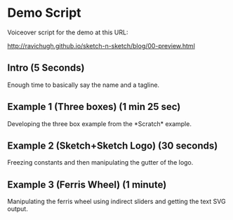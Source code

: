 # Demo Script

Voiceover script for the demo at this URL:

http://ravichugh.github.io/sketch-n-sketch/blog/00-preview.html

## Intro (5 Seconds)
Enough time to basically say the name and a tagline.

## Example 1 (Three boxes) (1 min 25 sec)
Developing the three box example from the \*Scratch\* example.

## Example 2 (Sketch+Sketch Logo) (30 seconds)
Freezing constants and then manipulating the gutter of the logo.

## Example 3 (Ferris Wheel) (1 minute)
Manipulating the ferris wheel using indirect sliders and getting the text SVG
output.
